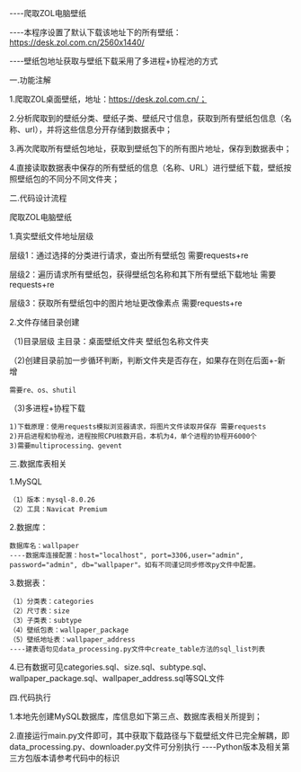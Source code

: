 ----爬取ZOL电脑壁纸

----本程序设置了默认下载该地址下的所有壁纸：https://desk.zol.com.cn/2560x1440/

----壁纸包地址获取与壁纸下载采用了多进程+协程池的方式

一.功能注解

1.爬取ZOL桌面壁纸，地址：https://desk.zol.com.cn/；

2.分析爬取到的壁纸分类、壁纸子类、壁纸尺寸信息，获取到所有壁纸包信息（名称、url），并将这些信息分开存储到数据表中；

3.再次爬取所有壁纸包地址，获取到壁纸包下的所有图片地址，保存到数据表中；

4.直接读取数据表中保存的所有壁纸的信息（名称、URL）进行壁纸下载，壁纸按照壁纸包的不同分不同文件夹；

二.代码设计流程

爬取ZOL电脑壁纸

1.真实壁纸文件地址层级

层级1：通过选择的分类进行请求，查出所有壁纸包 需要requests+re

层级2：遍历请求所有壁纸包，获得壁纸包名称和其下所有壁纸下载地址 需要requests+re

层级3：获取所有壁纸包中的图片地址更改像素点 需要requests+re

2.文件存储目录创建

（1)目录层级 主目录：桌面壁纸文件夹 壁纸包名称文件夹

（2)创建目录前加一步循环判断，判断文件夹是否存在，如果存在则在后面+-新增

    需要re、os、shutil 

（3)多进程+协程下载

    1)下载原理：使用requests模拟浏览器请求，将图片文件读取并保存 需要requests 
    2)开启进程和协程池，进程按照CPU核数开启，本机为4，单个进程的协程开6000个
    3)需要multiprocessing、gevent

三.数据库表相关

1.MySQL

    （1）版本：mysql-8.0.26 
    （2）工具：Navicat Premium

2.数据库：

    数据库名：wallpaper 
    ----数据库连接配置：host="localhost", port=3306,user="admin", password="admin", db="wallpaper"。如有不同谨记同步修改py文件中配置。

3.数据表：

    （1）分类表：categories 
    （2）尺寸表：size 
    （3）子类表：subtype
    （4）壁纸包表：wallpaper_package 
    （5）壁纸地址表：wallpaper_address 
    ----建表语句见data_processing.py文件中create_table方法的sql_list列表

4.已有数据可见categories.sql、size.sql、subtype.sql、wallpaper_package.sql、wallpaper_address.sql等SQL文件

四.代码执行

1.本地先创建MySQL数据库，库信息如下第三点、数据库表相关所提到；

2.直接运行main.py文件即可，其中获取下载路径与下载壁纸文件已完全解耦，即data_processing.py、downloader.py文件可分别执行 ----Python版本及相关第三方包版本请参考代码中的标识
